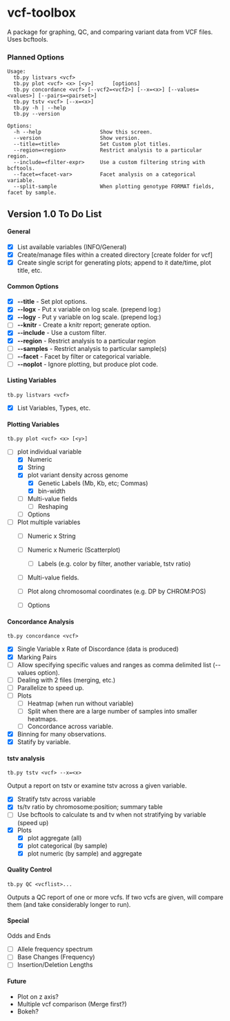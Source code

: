 vcf-toolbox
===========

A package for graphing, QC, and comparing variant data from VCF files. Uses bcftools.

### Planned Options

	Usage:
	  tb.py listvars <vcf>          
	  tb.py plot <vcf> <x> [<y>]      [options]               
	  tb.py concordance <vcf> [--vcf2=<vcf2>] [--x=<x>] [--values=<values>] [--pairs=<pairset>] 
	  tb.py tstv <vcf> [--x=<x>]
	  tb.py -h | --help
	  tb.py --version

	Options:
	  -h --help                   Show this screen.
	  --version                   Show version.
	  --title=<title>             Set Custom plot titles.
	  --region=<region>           Restrict analysis to a particular region.
	  --include=<filter-expr>     Use a custom filtering string with bcftools.
	  --facet=<facet-var>         Facet analysis on a categorical variable.
	  --split-sample              When plotting genotype FORMAT fields, facet by sample.

## Version 1.0 To Do List

#### General

- [X] List available variables (INFO/General)
- [X] Create/manage files within a created directory [create folder for vcf]
- [X] Create single script for generating plots; append to it date/time, plot title, etc.

#### Common Options

- [X] __--title__ - Set plot options.
- [X] __--logx__ - Put x variable on log scale. (prepend log:)
- [X] __--logy__ - Put y variable on log scale. (prepend log:)
- [ ] __--knitr__ - Create a knitr report; generate option.
- [X] __--include__ - Use a custom filter.
- [X] __--region__ - Restrict analysis to a particular region
- [ ] __--samples__ - Restrict analysis to particular sample(s)
- [ ] __--facet__ - Facet by filter or categorical variable.
- [ ] __--noplot__ - Ignore plotting, but produce plot code.

#### Listing Variables

	tb.py listvars <vcf>

- [X] List Variables, Types, etc.

#### Plotting Variables

	tb.py plot <vcf> <x> [<y>]

- [ ] plot individual variable
	- [X] Numeric
	- [X] String
    - [X] plot variant density across genome
		- [X] Genetic Labels (Mb, Kb, etc; Commas)
		- [X] bin-width
	- [ ] Multi-value fields
		- [ ] Reshaping
	- [ ] Options
- [ ] Plot multiple variables
	- [ ] Numeric x String
	- [ ] Numeric x Numeric (Scatterplot)
		- [ ] Labels (e.g. color by filter, another variable, tstv ratio)
	- [ ] Multi-value fields.
	- [ ] Plot along chromosomal coordinates (e.g. DP by CHROM:POS)
	- [ ] Options


#### Concordance Analysis

	tb.py concordance <vcf>

- [X] Single Variable x Rate of Discordance (data is produced)
- [X] Marking Pairs
- [ ] Allow specifying specific values and ranges as comma delimited list (--values option).
- [ ] Dealing with 2 files (merging, etc.)
- [ ] Parallelize to speed up.
- [ ] Plots
	- [ ] Heatmap (when run without variable)
	- [ ] Split when there are a large number of samples into smaller heatmaps.
	- [ ] Concordance  across variable.
- [X] Binning for many observations.
- [X] Statify by variable.

#### tstv analysis

	tb.py tstv <vcf> --x=<x>

Output a report on tstv or examine tstv across a given variable.

- [X] Stratify tstv across variable
- [X] ts/tv ratio by chromosome:position; summary table
- [ ] Use bcftools to calculate ts and tv when not stratifying by variable (speed up)
- [X] Plots
	- [X] plot aggregate (all)
	- [X] plot categorical (by sample)
	- [X] plot numeric (by sample) and aggregate

#### Quality Control

	tb.py QC <vcflist>...

Outputs a QC report of one or more vcfs. If two vcfs are given, will compare them (and take considerably longer to run).

#### Special

Odds and Ends

- [ ] Allele frequency spectrum
- [ ] Base Changes (Frequency)
- [ ] Insertion/Deletion Lengths
	
#### Future

* Plot on z axis?
* Multiple vcf comparison (Merge first?)
* Bokeh?
